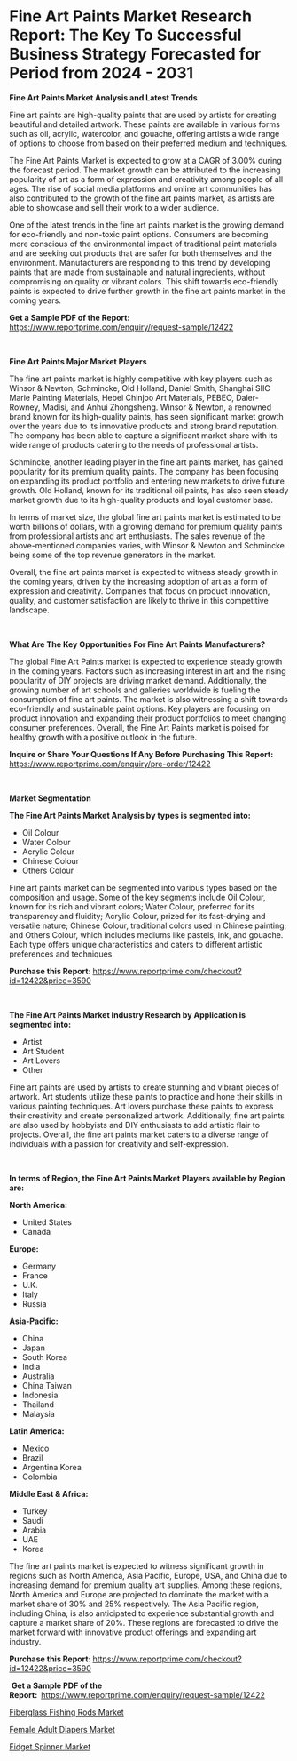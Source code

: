 <p><h1>Fine Art Paints Market Research Report: The Key To Successful Business Strategy Forecasted for Period from 2024 - 2031</h1></p><p><strong>Fine Art Paints Market Analysis and Latest Trends</strong></p>
<p><p>Fine art paints are high-quality paints that are used by artists for creating beautiful and detailed artwork. These paints are available in various forms such as oil, acrylic, watercolor, and gouache, offering artists a wide range of options to choose from based on their preferred medium and techniques.</p><p>The Fine Art Paints Market is expected to grow at a CAGR of 3.00% during the forecast period. The market growth can be attributed to the increasing popularity of art as a form of expression and creativity among people of all ages. The rise of social media platforms and online art communities has also contributed to the growth of the fine art paints market, as artists are able to showcase and sell their work to a wider audience.</p><p>One of the latest trends in the fine art paints market is the growing demand for eco-friendly and non-toxic paint options. Consumers are becoming more conscious of the environmental impact of traditional paint materials and are seeking out products that are safer for both themselves and the environment. Manufacturers are responding to this trend by developing paints that are made from sustainable and natural ingredients, without compromising on quality or vibrant colors. This shift towards eco-friendly paints is expected to drive further growth in the fine art paints market in the coming years.</p></p>
<p><strong>Get a Sample PDF of the Report:&nbsp;</strong> <a href="https://www.reportprime.com/enquiry/request-sample/12422">https://www.reportprime.com/enquiry/request-sample/12422</a></p>
<p>&nbsp;</p>
<p><strong>Fine Art Paints Major Market Players</strong></p>
<p><p>The fine art paints market is highly competitive with key players such as Winsor & Newton, Schmincke, Old Holland, Daniel Smith, Shanghai SIIC Marie Painting Materials, Hebei Chinjoo Art Materials, PEBEO, Daler-Rowney, Madisi, and Anhui Zhongsheng. Winsor & Newton, a renowned brand known for its high-quality paints, has seen significant market growth over the years due to its innovative products and strong brand reputation. The company has been able to capture a significant market share with its wide range of products catering to the needs of professional artists.</p><p>Schmincke, another leading player in the fine art paints market, has gained popularity for its premium quality paints. The company has been focusing on expanding its product portfolio and entering new markets to drive future growth. Old Holland, known for its traditional oil paints, has also seen steady market growth due to its high-quality products and loyal customer base.</p><p>In terms of market size, the global fine art paints market is estimated to be worth billions of dollars, with a growing demand for premium quality paints from professional artists and art enthusiasts. The sales revenue of the above-mentioned companies varies, with Winsor & Newton and Schmincke being some of the top revenue generators in the market.</p><p>Overall, the fine art paints market is expected to witness steady growth in the coming years, driven by the increasing adoption of art as a form of expression and creativity. Companies that focus on product innovation, quality, and customer satisfaction are likely to thrive in this competitive landscape.</p></p>
<p>&nbsp;</p>
<p><strong>What Are The Key Opportunities For Fine Art Paints Manufacturers?</strong></p>
<p><p>The global Fine Art Paints market is expected to experience steady growth in the coming years. Factors such as increasing interest in art and the rising popularity of DIY projects are driving market demand. Additionally, the growing number of art schools and galleries worldwide is fueling the consumption of fine art paints. The market is also witnessing a shift towards eco-friendly and sustainable paint options. Key players are focusing on product innovation and expanding their product portfolios to meet changing consumer preferences. Overall, the Fine Art Paints market is poised for healthy growth with a positive outlook in the future.</p></p>
<p><strong>Inquire or Share Your Questions If Any Before Purchasing This Report:</strong> <a href="https://www.reportprime.com/enquiry/pre-order/12422">https://www.reportprime.com/enquiry/pre-order/12422</a></p>
<p>&nbsp;</p>
<p><strong>Market Segmentation</strong></p>
<p><strong>The Fine Art Paints Market Analysis by types is segmented into:</strong></p>
<p><ul><li>Oil Colour</li><li>Water Colour</li><li>Acrylic Colour</li><li>Chinese Colour</li><li>Others Colour</li></ul></p>
<p><p>Fine art paints market can be segmented into various types based on the composition and usage. Some of the key segments include Oil Colour, known for its rich and vibrant colors; Water Colour, preferred for its transparency and fluidity; Acrylic Colour, prized for its fast-drying and versatile nature; Chinese Colour, traditional colors used in Chinese painting; and Others Colour, which includes mediums like pastels, ink, and gouache. Each type offers unique characteristics and caters to different artistic preferences and techniques.</p></p>
<p><strong>Purchase this Report:&nbsp;</strong><a href="https://www.reportprime.com/checkout?id=12422&price=3590">https://www.reportprime.com/checkout?id=12422&price=3590</a></p>
<p>&nbsp;</p>
<p><strong>The Fine Art Paints Market Industry Research by Application is segmented into:</strong></p>
<p><ul><li>Artist</li><li>Art Student</li><li>Art Lovers</li><li>Other</li></ul></p>
<p><p>Fine art paints are used by artists to create stunning and vibrant pieces of artwork. Art students utilize these paints to practice and hone their skills in various painting techniques. Art lovers purchase these paints to express their creativity and create personalized artwork. Additionally, fine art paints are also used by hobbyists and DIY enthusiasts to add artistic flair to projects. Overall, the fine art paints market caters to a diverse range of individuals with a passion for creativity and self-expression.</p></p>
<p>&nbsp;</p>
<p><strong>In terms of Region, the Fine Art Paints Market Players available by Region are:</strong></p>
<p>
    <p> <strong> North America: </strong>
        <ul>
            <li>United States</li>
            <li>Canada</li>
        </ul>
        </p> 
    <p> <strong> Europe: </strong>
        <ul>
            <li>Germany</li>
            <li>France</li>
            <li>U.K.</li>
            <li>Italy</li>
            <li>Russia</li>
        </ul>
        </p> 
    <p> <strong> Asia-Pacific: </strong>
        <ul>
            <li>China</li>
            <li>Japan</li>
            <li>South Korea</li>
            <li>India</li>
            <li>Australia</li>
            <li>China Taiwan</li>
            <li>Indonesia</li>
            <li>Thailand</li>
            <li>Malaysia</li>
        </ul>
        </p> 
    <p> <strong> Latin America: </strong>
        <ul>
            <li>Mexico</li>
            <li>Brazil</li>
            <li>Argentina Korea</li>
            <li>Colombia</li>
        </ul>
        </p> 
    <p> <strong> Middle East & Africa: </strong>
        <ul>
            <li>Turkey</li>
            <li>Saudi</li>
            <li>Arabia</li>
            <li>UAE</li>
            <li>Korea</li>
        </ul>
    </p>
    </p>
<p><p>The fine art paints market is expected to witness significant growth in regions such as North America, Asia Pacific, Europe, USA, and China due to increasing demand for premium quality art supplies. Among these regions, North America and Europe are projected to dominate the market with a market share of 30% and 25% respectively. The Asia Pacific region, including China, is also anticipated to experience substantial growth and capture a market share of 20%. These regions are forecasted to drive the market forward with innovative product offerings and expanding art industry.</p></p>
<p><strong>Purchase this Report: </strong><a href="https://www.reportprime.com/checkout?id=12422&price=3590">https://www.reportprime.com/checkout?id=12422&price=3590</a></p>
<p>&nbsp;<strong>Get a Sample PDF of the Report:&nbsp;&nbsp;</strong><a href="https://www.reportprime.com/enquiry/request-sample/12422">https://www.reportprime.com/enquiry/request-sample/12422</a></p>
<p><strong></strong></p>
<p><p><a href="https://github.com/nicoletavirag/Market-Research-Report-List-2/blob/main/fiberglass-fishing-rods-market.md">Fiberglass Fishing Rods Market</a></p><p><a href="https://github.com/mauripalmi/Market-Research-Report-List-2/blob/main/female-adult-diapers-market.md">Female Adult Diapers Market</a></p><p><a href="https://github.com/redneck06/Market-Research-Report-List-2/blob/main/fidget-spinner-market.md">Fidget Spinner Market</a></p></p>